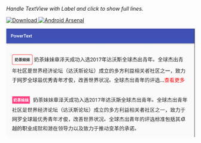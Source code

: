_Handle TextView with Label and click to show full lines._

[![Download](https://api.bintray.com/packages/lovejjfg/maven/powerText/images/download.svg) ](https://bintray.com/lovejjfg/maven/powerText/_latestVersion)[![Android Arsenal](https://img.shields.io/badge/Android%20Arsenal-PowerText-brightgreen.svg?style=flat)](https://android-arsenal.com/details/1/6548)

![screenshot](https://raw.githubusercontent.com/lovejjfg/screenshort/0523a2cff6067eeeda05838921d6d13256ffbbcb/WX20171210-205622%402x.png)

